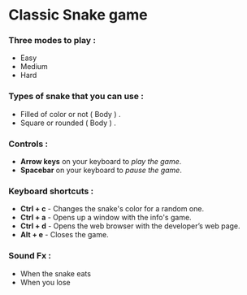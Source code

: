 # Classic Snake game

### Three modes to play : 

* Easy  
* Medium 
* Hard 

### Types of snake that you can use : 

* Filled of color or not ( Body ) . 
* Square or rounded ( Body ) .

### Controls : 

* **Arrow keys** on your keyboard to *play the game*.
* **Spacebar** on your keyboard to *pause the game*. 

### Keyboard shortcuts :

* **Ctrl + c** - Changes the snake's color for a random one. 
* **Ctrl + a** - Opens up a window with the info's game. 
* **Ctrl + d** - Opens the web browser with the developer’s web page.
* **Alt + e** - Closes the game.

### Sound Fx :

* When the snake eats 
* When you lose 


